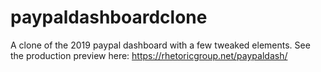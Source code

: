 # paypaldashboardclone
A clone of the 2019 paypal dashboard with a few tweaked elements.
See the production preview here: https://rhetoricgroup.net/paypaldash/
